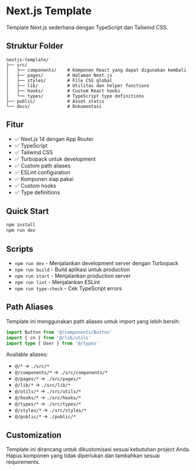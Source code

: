 # Next.js Template

Template Next.js sederhana dengan TypeScript dan Tailwind CSS.

## Struktur Folder

```
nextjs-template/
├── src/
│   ├── components/    # Komponen React yang dapat digunakan kembali
│   ├── pages/         # Halaman Next.js 
│   ├── styles/        # File CSS global
│   ├── lib/           # Utilitas dan helper functions
│   ├── hooks/         # Custom React hooks
│   └── types/         # TypeScript type definitions
├── public/            # Asset statis
└── docs/              # Dokumentasi
```

## Fitur

- ✅ Next.js 14 dengan App Router
- ✅ TypeScript
- ✅ Tailwind CSS
- ✅ Turbopack untuk development
- ✅ Custom path aliases
- ✅ ESLint configuration
- ✅ Komponen siap pakai
- ✅ Custom hooks
- ✅ Type definitions

## Quick Start

```bash
npm install
npm run dev
```

## Scripts

- `npm run dev` - Menjalankan development server dengan Turbopack
- `npm run build` - Build aplikasi untuk production
- `npm run start` - Menjalankan production server
- `npm run lint` - Menjalankan ESLint
- `npm run type-check` - Cek TypeScript errors

## Path Aliases

Template ini menggunakan path aliases untuk import yang lebih bersih:

```typescript
import Button from '@/components/Button'
import { cn } from '@/lib/utils'
import type { User } from '@/types'
```

Available aliases:
- `@/*` → `./src/*`
- `@/components/*` → `./src/components/*`
- `@/pages/*` → `./src/pages/*`
- `@/lib/*` → `./src/lib/*`
- `@/utils/*` → `./src/utils/*`
- `@/hooks/*` → `./src/hooks/*`
- `@/types/*` → `./src/types/*`
- `@/styles/*` → `./src/styles/*`
- `@/public/*` → `./public/*`

## Customization

Template ini dirancang untuk dikustomisasi sesuai kebutuhan project Anda. Hapus komponen yang tidak diperlukan dan tambahkan sesuai requirements.
